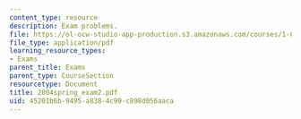 ```yaml
---
content_type: resource
description: Exam problems.
file: https://ol-ocw-studio-app-production.s3.amazonaws.com/courses/1-054-mechanics-and-design-of-concrete-structures-spring-2004/45201b6b9495a8384c99c898d056aaca_2004spring_exam2.pdf
file_type: application/pdf
learning_resource_types:
- Exams
parent_title: Exams
parent_type: CourseSection
resourcetype: Document
title: 2004spring_exam2.pdf
uid: 45201b6b-9495-a838-4c99-c898d056aaca
---
```

